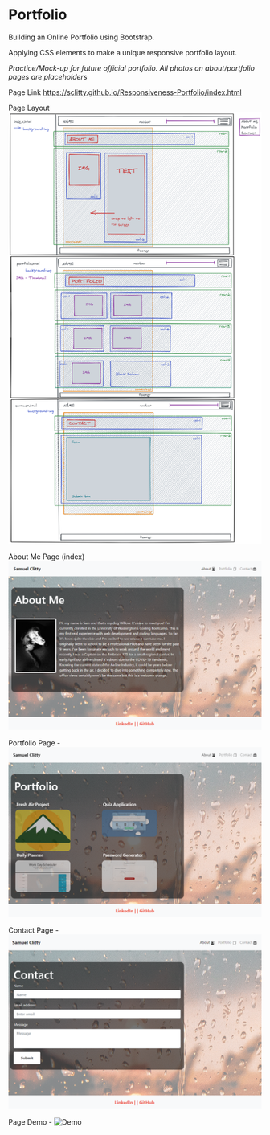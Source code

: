 # Portfolio

Building an Online Portfolio using Bootstrap.

Applying CSS elements to make a unique responsive portfolio layout. 

*Practice/Mock-up for future official portfolio. All photos on about/portfolio pages are placeholders*

Page Link
    https://sclitty.github.io/Responsiveness-Portfolio/index.html

Page Layout
    ![Page Layout](images/PageLayout.png)

About Me Page (index)
    ![About Me](images/AboutMe.PNG)

Portfolio Page -
    ![Portfolio](images/PortfolioPage.PNG)

Contact Page -
    ![Contact](images/ContactPage.PNG)

Page Demo - 
    ![Demo](images/Demo.gif)





